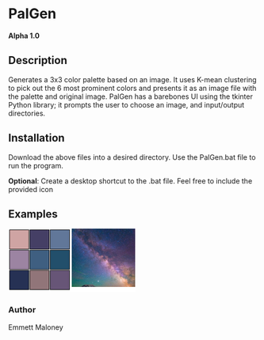 # PalGen 
**Alpha 1.0**

## Description
Generates a 3x3 color palette based on an image. It uses K-mean clustering to pick out the 6 most prominent colors and presents it as an image file with the palette and original image. PalGen has a barebones UI using the tkinter Python library; it prompts the user to choose an image, and input/output directories.

## Installation
Download the above files into a desired directory. Use the PalGen.bat file to run the program. 

**Optional**: Create a desktop shortcut to the .bat file. Feel free to include the provided icon

## Examples
![Example 1](https://github.com/emmettm42/PalGen/blob/2f552101c25c34fbfd7933ff561a26102a1a9141/milkyway_palgen.png)

### Author
Emmett Maloney
